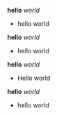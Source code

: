 **hello** _world_

- hello world

**hello** _world_

- hello world

**hello** _world_

- Hello world

**hello** _world_

- hello world

